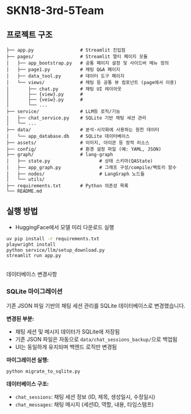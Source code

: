 # SKN18-3rd-5Team

## 프로젝트 구조

```text
├── app.py                 # Streamlit 진입점
├── pages/                 # Streamlit 멀티 페이지 모듈
│   ├── app_bootstrap.py   # 공통 페이지 설정 및 사이드바 메뉴 정의
│   ├── page1.py           # 채팅 Q&A 페이지
│   ├── data_tool.py       # 데이터 도구 페이지
│   └── views/             # 채팅 등 공통 뷰 컴포넌트 (page에서 이용)
│       ├── chat.py        # 채팅 UI 레이아웃
│       ├── {view}.py      #
│       ├── {veiw}.py      #
│       └── ...
├── service/               # LLM등 로직/기능
│   ├── chat_service.py    # SQLite 기반 채팅 세션 관리
│   └── ...
├── data/                  # 분석·시각화에 사용하는 원천 데이터
│   └── app_database.db    # SQLite 데이터베이스
├── assets/                # 이미지, 아이콘 등 정적 리소스
├── config/                # 환경 설정 파일 (예: YAML, JSON)
├── graph/                 # lang-graph
│   ├── state.py                  # 상태 스키마(QAState)
│   ├── app_graph.py              # 그래프 구성/compile/팩토리 함수
│   ├── nodes/                    # LangGraph 노드들
│   └── utils/
├── requirements.txt       # Python 의존성 목록
└── README.md
```

## 실행 방법

- HuggingFace에서 모델 미리 다운로드 실행

```bash
uv pip install -r requirements.txt
playwright install
python service/llm/setup_download.py
streamlit run app.py
```

##

데이터베이스 변경사항

### SQLite 마이그레이션

기존 JSON 파일 기반의 채팅 세션 관리를 SQLite 데이터베이스로 변경했습니다.

**변경된 부분:**

- 채팅 세션 및 메시지 데이터가 SQLite에 저장됨
- 기존 JSON 파일은 자동으로 `data/chat_sessions_backup/`으로 백업됨
- UI는 동일하게 유지되며 백엔드 로직만 변경됨

**마이그레이션 실행:**

```bash
python migrate_to_sqlite.py
```

**데이터베이스 구조:**

- `chat_sessions`: 채팅 세션 정보 (ID, 제목, 생성일시, 수정일시)
- `chat_messages`: 채팅 메시지 (세션ID, 역할, 내용, 타임스탬프)
